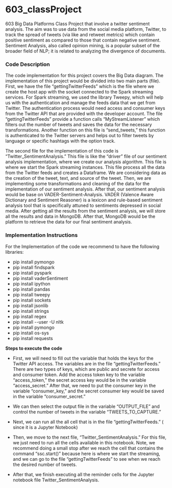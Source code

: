 # 603_classProject
603 Big Data Platforms Class Project that involve a twitter sentiment analysis. The aim was to use data from the social media platform, Twitter, to track the spread of tweets (via like and retweet metrics) which contain positive sentiment as compared to those that contain negative sentiment. Sentiment Analysis, also called opinion mining, is a popular subset of the broader field of NLP; it is related to analyzing the divergence of documents.


### Code Description 
The code implementation for this project covers the Big Data diagram. The implementation of this project would be divided into two main parts  (file). 
First, we have the file “gettingTwitterFeeds” which is the file where we create the host app with the socket connected to the Spark streaming services. For Spark streaming, we used the library Tweepy, which will help us with the authentication and manage the feeds data that we get from Twitter. The authentication process would need access and consumer keys from the Twitter API that are provided with the developer account. The file “gettingTwitterFeeds” provide a function calls “MyStreamListener” which filters out the number of tweets and saves the data for the necessary transformations. Another function on this file is “send_tweets,” this function is authenticated to the Twitter servers and helps out to filter tweets by language or specific hashtags with the option track. 

The second file for the implementation of this code is “Twitter_SentimentAnalysis.” This file is like the “driver” file of our sentiment analysis implementation, where we create our analysis algorithm. This file is where we start the Spark streaming instances. This file process all the data from the Twitter feeds and creates a Dataframe. We are considering data as the creation of the tweet, text, and source of the tweet. Then, we are implementing some transformations and cleaning of the data for the implementation of our sentiment analysis. After that, our sentiment analysis would be base on VADER-Sentiment-Analysis. VADER (Valence Aware Dictionary and Sentiment Reasoner) is a lexicon and rule-based sentiment analysis tool that is specifically attuned to sentiments depressed in social media. After getting all the results from the sentiment analysis, we will store all the results and data in MongoDB. After that, MongoDB would be the platform to retrieve the data for our final sentiment analysis. 

### Implementation Instructions
For the Implementation of the code we recommend to have the following libraries: 
- pip install pymongo
- pip install findspark
- pip install pyspark
- pip install vaderSentiment
- pip install ipython
- pip install pandas
- pip install tweepy
- pip install sockets
- pip install jsonlib
- pip install strings
- pip install regex
- pip install --user -U nltk
- pip install pymongo
- pip install os-sys
- pip install requests

**Steps to execute the code** 
- First, we will need to fill out the variable that holds the keys for the Twitter API access. The variables are in the file “gettingTwitterFeeds.” There are two types of keys, which are public and secrete for access and consumer token.  Add the access token key to the variable “access_token,” the secret access key would be in the variable “access_secret.” After that, we need to put the consumer key in the variable “consumer_key,” and the secret consumer key would be saved in the variable “consumer_secret.”

- We can then select the output file in the variable “OUTPUT_FILE” and control the number of tweets in the variable “TWEETS_TO_CAPTURE.”

- Next, we can run all the all cell that is in the file “gettingTwitterFeeds.” ( since it is a Jupyter Notebook) 

- Then, we move to the next file, “Twitter_SentimentAnalysis.” For this file, we just need to run all the cells available in this notebook. Note, we recommend doing a small stop after we reach the cell that contains the command “ssc.start()”  because here is where we start the streaming, and we can go to the file “gettingTwitterFeeds” to see when we reach the desired number of tweets. 

- After that, we finish executing all the reminder cells for the Jupyter notebook file Twitter_SentimentAnalysis.
